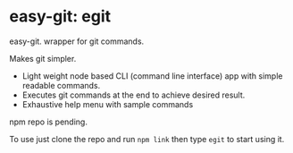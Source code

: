 # easy-git: egit
easy-git. wrapper for git commands.

Makes git simpler. 
* Light weight node based CLI (command line interface) app with simple readable commands. 
* Executes git commands at the end to achieve desired result. 
* Exhaustive help menu with sample commands

npm repo is pending.

To use just clone the repo and run ```npm link```
then type ```egit``` to start using it.
